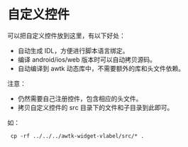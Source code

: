 ﻿# 自定义控件

可以把自定义控件放到这里，有以下好处：

* 自动生成 IDL，方便进行脚本语言绑定。
* 编译 android/ios/web 版本时可以自动拷贝源码。
* 自动编译到 awtk 动态库中，不需要额外的库和头文件依赖。

注意：

* 仍然需要自己注册控件，包含相应的头文件。
* 拷贝自定义控件的 src 目录下的文件和子目录到此即可。

如：
```
 cp -rf ../../../awtk-widget-vlabel/src/* .
```
